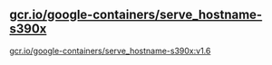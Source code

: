 
[gcr.io/google-containers/serve_hostname-s390x](https://hub.docker.com/r/anjia0532/google-containers.serve_hostname-s390x/tags/)
-----


[gcr.io/google-containers/serve_hostname-s390x:v1.6](https://hub.docker.com/r/anjia0532/google-containers.serve_hostname-s390x/tags/)


